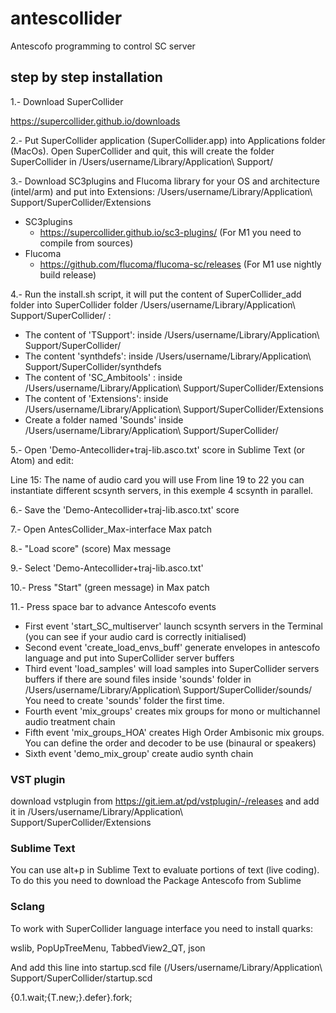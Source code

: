 # antescollider
Antescofo programming to control SC server
## step by step installation

1.- Download SuperCollider

https://supercollider.github.io/downloads

2.- Put SuperCollider application (SuperCollider.app) into Applications folder (MacOs). Open SuperCollider and quit, this will create the folder SuperCollider in /Users/username/Library/Application\ Support/

3.- Download SC3plugins and Flucoma library for your OS and architecture (intel/arm) and put into Extensions: /Users/username/Library/Application\ Support/SuperCollider/Extensions

- SC3plugins
    - https://supercollider.github.io/sc3-plugins/
(For M1 you need to compile from sources)
- Flucoma
    - https://github.com/flucoma/flucoma-sc/releases (For M1 use nightly build release)

4.- Run the install.sh script, it will put the content of SuperCollider_add folder into SuperCollider folder /Users/username/Library/Application\ Support/SuperCollider/ :

* The content of 'TSupport': inside /Users/username/Library/Application\ Support/SuperCollider/ 
* The content 'synthdefs': inside /Users/username/Library/Application\ Support/SuperCollider/synthdefs
* The content of 'SC_Ambitools' : inside /Users/username/Library/Application\ Support/SuperCollider/Extensions
* The content of 'Extensions': inside /Users/username/Library/Application\ Support/SuperCollider/Extensions
* Create a folder named 'Sounds' inside /Users/username/Library/Application\ Support/SuperCollider/

5.- Open 'Demo-Antecollider+traj-lib.asco.txt' score in Sublime Text (or Atom) and edit:

Line 15: The name of audio card you will use
From line 19 to 22 you can instantiate different scsynth servers, in this exemple 4 scsynth in parallel.

6.- Save the 'Demo-Antecollider+traj-lib.asco.txt' score 

7.- Open AntesCollider_Max-interface Max patch

8.- "Load score" (score) Max message 

9.- Select 'Demo-Antecollider+traj-lib.asco.txt'

10.- Press "Start" (green message) in Max patch

11.- Press space bar to advance Antescofo events

- First event 'start_SC_multiserver' launch scsynth servers in the Terminal (you can see if your audio card is correctly initialised)
- Second event 'create_load_envs_buff' generate envelopes in antescofo language and put into SuperCollider server buffers
- Third event 'load_samples' will load samples into SuperCollider servers buffers if there are sound files inside 'sounds' folder in /Users/username/Library/Application\ Support/SuperCollider/sounds/ You need to create 'sounds' folder the first time.
- Fourth event 'mix_groups' creates mix groups for mono or multichannel audio treatment chain
- Fifth event 'mix_groups_HOA' creates High Order Ambisonic mix groups. You can define the order and decoder to be use (binaural or speakers)
- Sixth event 'demo_mix_group' create audio synth chain

### VST plugin

download vstplugin from 
https://git.iem.at/pd/vstplugin/-/releases
and add it in
/Users/username/Library/Application\ Support/SuperCollider/Extensions

### Sublime Text

You can use alt+p in Sublime Text to evaluate portions of text (live coding). To do this you need to download the Package Antescofo from Sublime

### Sclang 

To work with SuperCollider language interface you need to install quarks:

wslib, PopUpTreeMenu, TabbedView2_QT, json

And add this line into startup.scd file (/Users/username/Library/Application\ Support/SuperCollider/startup.scd

{0.1.wait;{T.new;}.defer}.fork;
 
